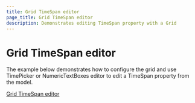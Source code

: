 ```yaml
---
title: Grid TimeSpan editor
page_title: Grid TimeSpan editor
description: Demonstrates editing TimeSpan property with a Grid
---
```


# Grid TimeSpan editor

The example below demonstrates how to configure the grid and use TimePicker or NumericTextBoxes editor to edit a TimeSpan property from the model.

[Grid TimeSpan editor](https://github.com/telerik/ui-for-aspnet-mvc-examples/tree/master/grid/grid-timespan-editor)
